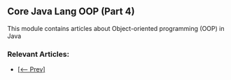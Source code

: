 ## Core Java Lang OOP (Part 4)

This module contains articles about Object-oriented programming (OOP) in Java

### Relevant Articles:
- [[<-- Prev]](/core-java-modules/core-java-lang-oop-3)
